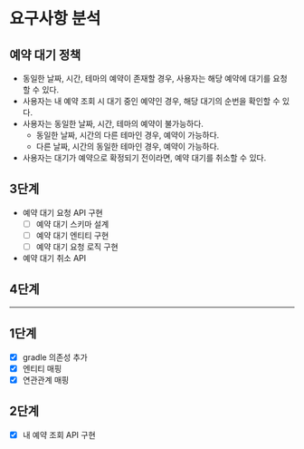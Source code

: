 # 요구사항 분석

## 예약 대기 정책

- 동일한 날짜, 시간, 테마의 예약이 존재할 경우, 사용자는 해당 예약에 대기를 요청할 수 있다.
- 사용자는 내 예약 조회 시 대기 중인 예약인 경우, 해당 대기의 순번을 확인할 수 있다.
- 사용자는 동일한 날짜, 시간, 테마의 예약이 불가능하다.
  - 동일한 날짜, 시간의 다른 테마인 경우, 예약이 가능하다.
  - 다른 날짜, 시간의 동일한 테마인 경우, 예약이 가능하다.
- 사용자는 대기가 예약으로 확정되기 전이라면, 예약 대기를 취소할 수 있다.

## 3단계
- 예약 대기 요청 API 구현
  - [ ] 예약 대기 스키마 설계
  - [ ] 예약 대기 엔티티 구현
  - [ ] 예약 대기 요청 로직 구현
- 예약 대기 취소 API 

## 4단계

---
## 1단계
- [x] gradle 의존성 추가
- [x] 엔티티 매핑
- [x] 연관관계 매핑

## 2단계
- [x] 내 예약 조회 API 구현
